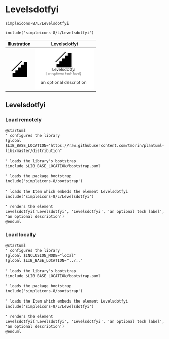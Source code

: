 # Levelsdotfyi


```text
simpleicons-8/L/Levelsdotfyi
```

```text
include('simpleicons-8/L/Levelsdotfyi')
```



| Illustration | Levelsdotfyi |
| :---: | :---: |
| ![illustration for Illustration](../../simpleicons-8/L/Levelsdotfyi.png) | ![illustration for Levelsdotfyi](../../simpleicons-8/L/Levelsdotfyi.Local.png) |




## Levelsdotfyi

### Load remotely
```plantuml
@startuml
' configures the library
!global $LIB_BASE_LOCATION="https://raw.githubusercontent.com/tmorin/plantuml-libs/master/distribution"

' loads the library's bootstrap
!include $LIB_BASE_LOCATION/bootstrap.puml

' loads the package bootstrap
include('simpleicons-8/bootstrap')

' loads the Item which embeds the element Levelsdotfyi
include('simpleicons-8/L/Levelsdotfyi')

' renders the element
Levelsdotfyi('Levelsdotfyi', 'Levelsdotfyi', 'an optional tech label', 'an optional description')
@enduml
```

### Load locally
```plantuml
@startuml
' configures the library
!global $INCLUSION_MODE="local"
!global $LIB_BASE_LOCATION="../.."

' loads the library's bootstrap
!include $LIB_BASE_LOCATION/bootstrap.puml

' loads the package bootstrap
include('simpleicons-8/bootstrap')

' loads the Item which embeds the element Levelsdotfyi
include('simpleicons-8/L/Levelsdotfyi')

' renders the element
Levelsdotfyi('Levelsdotfyi', 'Levelsdotfyi', 'an optional tech label', 'an optional description')
@enduml
```

